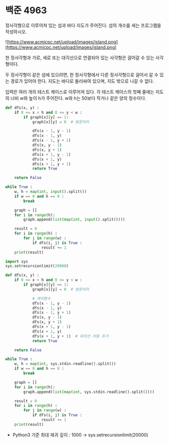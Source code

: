 # 백준 4963

정사각형으로 이루어져 있는 섬과 바다 지도가 주어진다. 섬의 개수를 세는 프로그램을 작성하시오.

![https://www.acmicpc.net/upload/images/island.png](https://www.acmicpc.net/upload/images/island.png)

한 정사각형과 가로, 세로 또는 대각선으로 연결되어 있는 사각형은 걸어갈 수 있는 사각형이다.

두 정사각형이 같은 섬에 있으려면, 한 정사각형에서 다른 정사각형으로 걸어서 갈 수 있는 경로가 있어야 한다. 지도는 바다로 둘러싸여 있으며, 지도 밖으로 나갈 수 없다.

입력은 여러 개의 테스트 케이스로 이루어져 있다. 각 테스트 케이스의 첫째 줄에는 지도의 너비 w와 높이 h가 주어진다. w와 h는 50보다 작거나 같은 양의 정수이다.

```python
def dfs(x, y) :
    if 0 <= x < h and 0 <= y < w :
        if graph[x][y] == 1:
            graph[x][y] = 0  # 방문처리

            dfs(x - 1, y - 1)
            dfs(x - 1, y)
            dfs(x - 1, y + 1)
            dfs(x, y - 1)
            dfs(x, y + 1)
            dfs(x + 1, y - 1)
            dfs(x + 1, y)
            dfs(x + 1, y + 1)
            return True

    return False

while True :
    w, h = map(int, input().split())
    if w == 0 and h == 0 :
        break

    graph = []
    for i in range(h):
        graph.append(list(map(int, input().split())))

    result = 0
    for i in range(h) :
        for j in range(w) :
            if dfs(i, j) is True :
                result += 1
    print(result)
```

```python
import sys
sys.setrecursionlimit(20000)

def dfs(x, y) :
    if 0 <= x < h and 0 <= y < w :
        if graph[x][y] == 1:
            graph[x][y] = 0  # 방문처리

            # 재귀함수
            dfs(x - 1, y - 1)
            dfs(x - 1, y)
            dfs(x - 1, y + 1)
            dfs(x, y - 1)
            dfs(x, y + 1)
            dfs(x + 1, y - 1)
            dfs(x + 1, y)
            dfs(x + 1, y + 1)  # 대각선 이동 추가
            return True

    return False

while True :
    w, h = map(int, sys.stdin.readline().split())
    if w == 0 and h == 0 :
        break

    graph = []
    for i in range(h):
        graph.append(list(map(int, sys.stdin.readline().split())))

    result = 0
    for i in range(h) :
        for j in range(w) :
            if dfs(i, j) is True :
                result += 1
    print(result)
```

- Python3 기준 최대 재귀 깊이 : 1000
→ sys.setrecursionlimit(20000)
